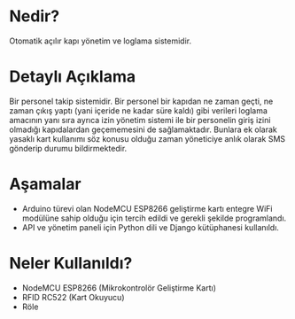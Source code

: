 # Nedir?
Otomatik açılır kapı yönetim ve loglama sistemidir.

# Detaylı Açıklama
Bir personel takip sistemidir. Bir personel bir kapıdan ne zaman geçti, ne zaman çıkış yaptı (yani içeride ne kadar süre kaldı) gibi verileri loglama amacının yanı sıra ayrıca izin yönetim sistemi ile bir personelin giriş izini olmadığı kapıdalardan geçememesini de sağlamaktadır. Bunlara ek olarak yasaklı kart kullanımı söz konusu olduğu zaman yöneticiye anlık olarak SMS gönderip durumu bildirmektedir.

# Aşamalar
- Arduino türevi olan NodeMCU ESP8266 geliştirme kartı entegre WiFi modülüne sahip olduğu için tercih edildi ve gerekli şekilde programlandı.
- API ve yönetim paneli için Python dili ve Django kütüphanesi kullanıldı.

# Neler Kullanıldı?
- NodeMCU ESP8266 (Mikrokontrolör Geliştirme Kartı)
- RFID RC522 (Kart Okuyucu) 
- Röle
